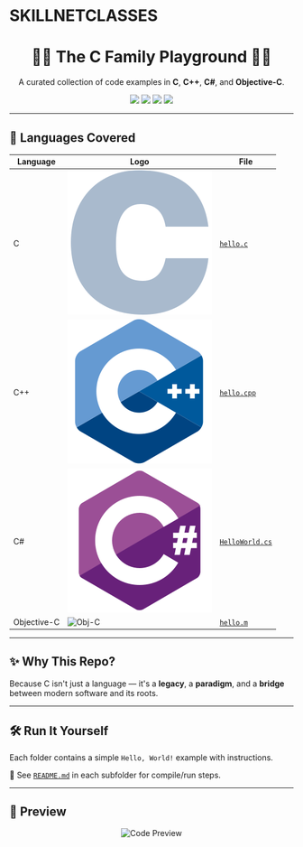# SKILLNETCLASSES
<h1 align="center">👨‍💻 The C Family Playground 👩‍💻</h1>

<p align="center">
  A curated collection of code examples in <strong>C</strong>, <strong>C++</strong>, <strong>C#</strong>, and <strong>Objective-C</strong>.
</p>

<p align="center">
  <img src="https://img.shields.io/badge/Language-C-blue" />
  <img src="https://img.shields.io/badge/Language-C++-brightgreen" />
  <img src="https://img.shields.io/badge/Language-C%23-purple" />
  <img src="https://img.shields.io/badge/Language-Objective--C-lightgrey" />
</p>

---

## 🧬 Languages Covered

| Language | Logo | File |
|----------|------|------|
| C        | ![C](https://raw.githubusercontent.com/devicons/devicon/master/icons/c/c-original.svg) | [`hello.c`](C/hello.c) |
| C++      | ![C++](https://raw.githubusercontent.com/devicons/devicon/master/icons/cplusplus/cplusplus-original.svg) | [`hello.cpp`](C++/hello.cpp) |
| C#       | ![C#](https://raw.githubusercontent.com/devicons/devicon/master/icons/csharp/csharp-original.svg) | [`HelloWorld.cs`](C#/HelloWorld.cs) |
| Objective-C | ![Obj-C](https://upload.wikimedia.org/wikipedia/commons/6/61/Objective-C_Logo.svg) | [`hello.m`](Objective-C/hello.m) |

---

## ✨ Why This Repo?

Because C isn't just a language — it's a **legacy**, a **paradigm**, and a **bridge** between modern software and its roots.

---

## 🛠️ Run It Yourself

Each folder contains a simple `Hello, World!` example with instructions.

🧪 See [`README.md`](README.md) in each subfolder for compile/run steps.

---

## 📸 Preview

<p align="center">
  <img src="https://github.com/your-username/your-repo-name/assets/sample-code-preview.png" width="600" alt="Code Preview">
</p>
